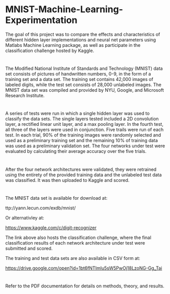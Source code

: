 # MNIST-Machine-Learning-Experimentation
The goal of this project was to compare the effects and characteristics of different hidden layer implementations and neural net parameters using Matlabs Machine Learning package, as well as participate in the classification challenge hosted by Kaggle. 
#
The Modified National Institute of Standards and Technology (MNIST) data set consists of pictures of handwritten numbers, 0-9, in the form of a training set and a data set. The training set contains 42,000 images of labeled digits, while the test set consists of 28,000 unlabeled images. The MNIST data set was compiled and provided by NYU, Google, and Microsoft Research Institute. 
#
A series of tests were run in which a single hidden layer was used to classify the data sets. The single layers tested included a 2D convolution layer, a rectified linear unit layer, and a max pooling layer. In the fourth test, all three of the layers were used in conjunction. Five trails were run of each test. In each trial, 90% of the training images were randomly selected and used as a preliminary training set and the remaining 10% of training data was used as a preliminary validation set. The four networks under test were evaluated by calculating their average accuracy over the five trials.
#
After the four network architectures were validated, they were retrained using the entirety of the provided training data and the unlabeled test data was classified. It was then uploaded to Kaggle and scored. 
#
The MNIST data set is available for download at:

ttp://yann.lecun.com/exdb/mnist/

Or alternativley at:

https://www.kaggle.com/c/digit-recognizer

The link above also hosts the classification challenge, where the final classification results of each network architecture under test were submitted and scored. 

The training and test data sets are also available in CSV form at:

https://drive.google.com/open?id=1bt6fNTImlu5sW5PwOj18LzoNG-Gg_Tai
#
Refer to the PDF documentation for details on methods, theory, and results. 

